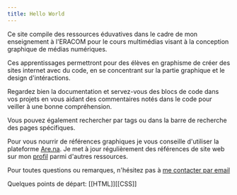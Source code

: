 ```yaml
---
title: Hello World
---
```


Ce site compile des ressources éduvatives dans le cadre de mon enseignement à l'ERACOM pour le cours multimédias visant à la conception graphique de médias numériques.

Ces apprentissages permettront pour des élèves en graphisme de créer des sites internet avec du code, en se concentrant sur la partie graphique et le design d'intéractions.

Regardez bien la documentation et servez-vous des blocs de code dans vos projets en vous aidant des commentaires notés dans le code pour veiller à une bonne compréhension.

Vous pouvez également rechercher par tags ou dans la barre de recherche des pages spécifiques.

Pour vous nourrir de références graphiques je vous conseille d'utiliser la plateforme [Are.na](https://www.are.na). Je met à jour régulièrement des références de site web sur mon [profil](https://www.are.na/amaury-hamon) parmi d'autres ressources.

Pour toutes questions ou remarques, n'hésitez pas à [me contacter par email](mailto:amaury.hamon@eduvaud.ch)

Quelques points de départ: 
[[HTML]][[CSS]]